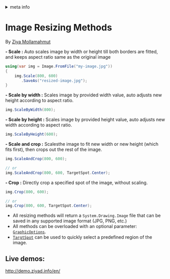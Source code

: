 <!-- meta tags details, will be assigned to meta tags inside header by js -->
<div id="meta-info">
<details><summary>meta info</summary>

> * Title: <i id="md-title">LazZiya.ImageResize - Resizing Methods</i>
> * Keywords: <i id="md-keywords">asp.net-core, image, resize, crop, scale, text watermark, animated, gif</i>
> * Description: <i id="md-description">Image resizing tool for .Net applications to resize images and add text/image watermark, Supports most common image types including animated gif.</i>
> * Author: <i id="md-author">Ziya Mollamahmut</i>
> * Date: <i id="md-date">10-Feb-2021</i>
> * Image: <i id="md-image">https://github.com/LazZiya/Docs/raw/master/LazZiya.ImageResize/v4.0/images/lazziya-imageresize-logo.png</i>
> * Image-alt: <i id="md-image-alt">LazZiya.ImageResize Logo</i>
> * Version: <i id="md-version">v4.0</i>

</details>
</div>

# Image Resizing Methods

By [Ziya Mollamahmut](https://github.com/LazZiya)

**- Scale :**
Auto scales image by width or height till both borders are fitted, and keeps aspect ratio same as the original image
````csharp 
using(var img = Image.FromFile("my-image.jpg"))
{
    img.Scale(800, 600)
       .SaveAs("resized-image.jpg");
}
````

**- Scale by width :**
Scales image by provided width value, auto adjusts new height according to aspect ratio.
````csharp
img.ScaleByWidth(800);
````

**- Scale by height :**
Scales image by provided height value, auto adjusts new width according to aspect ratio.
````csharp
img.ScaleByHeight(600);
````

**- Scale and crop :**
Scalesthe image to fit new width or new height (which fits first), then crops out the rest of the image.
````csharp
img.ScaleAndCrop(800, 600);

// or
img.ScaleAndCrop(800, 600, TargetSpot.Center);
````

**- Crop :**
Directly crop a specified spot of the image, without scaling.
````csharp 
img.Crop(800, 600);

// or
img.Crop(800, 600, TargetSpot.Center);
````


- All resizing methods will return a `System.Drawing.Image` file that can be saved in any supported image format (JPG, PNG, etc.)
- All methods can be overloaded with an optional parameter: [`GraphicOptions`][1].
- [`TargtSpot`][2] can be used to quickly select a predefined region of the image.

## Live demos:
http://demo.ziyad.info/en/

[1]:https://github.com/LazZiya/ImageResize/blob/master/LazZiya.ImageResize/GraphicOptions.cs
[2]:https://github.com/LazZiya/ImageResize/blob/master/LazZiya.ImageResize/TargetSpot.cs